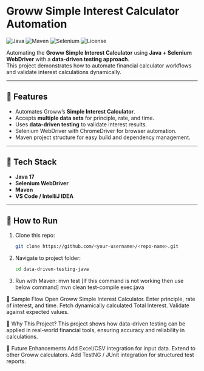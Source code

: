 # Groww Simple Interest Calculator Automation

![Java](https://img.shields.io/badge/Java-17-orange)
![Maven](https://img.shields.io/badge/Maven-Build-blue)
![Selenium](https://img.shields.io/badge/Selenium-Automation-brightgreen)
![License](https://img.shields.io/badge/License-MIT-lightgrey)

Automating the **Groww Simple Interest Calculator** using **Java + Selenium WebDriver** with a **data-driven testing approach**.  
This project demonstrates how to automate financial calculator workflows and validate interest calculations dynamically.

---

## 🔹 Features
- Automates Groww’s **Simple Interest Calculator**.
- Accepts **multiple data sets** for principle, rate, and time.
- Uses **data-driven testing** to validate interest results.
- Selenium WebDriver with ChromeDriver for browser automation.
- Maven project structure for easy build and dependency management.

---

## 🔹 Tech Stack
- **Java 17**
- **Selenium WebDriver**
- **Maven**
- **VS Code / IntelliJ IDEA**

---

## 🔹 How to Run
1. Clone this repo:
   ```bash
   git clone https://github.com/<your-username>/<repo-name>.git

2. Navigate to project folder:
    ```bash
    cd data-driven-testing-java

3. Run with Maven:
    mvn test [If this command is not working then use below command]
    mvn clean test-compile exec:java


🔹 Sample Flow
    Open Groww Simple Interest Calculator.
    Enter principle, rate of interest, and time.
    Fetch dynamically calculated Total Interest.
    Validate against expected values.

🔹 Why This Project?
    This project shows how data-driven testing can be applied in real-world financial tools, ensuring accuracy and reliability in calculations.

🔹 Future Enhancements
    Add Excel/CSV integration for input data.
    Extend to other Groww calculators.
    Add TestNG / JUnit integration for structured test reports.